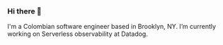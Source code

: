 ### Hi there 👋

<!--
**Czechh/Czechh** is a ✨ _special_ ✨ repository because its `README.md` (this file) appears on your GitHub profile.

Here are some ideas to get you started:

- 🔭 I’m currently working on ...
- 🌱 I’m currently learning ...
- 👯 I’m looking to collaborate on ...
- 🤔 I’m looking for help with ...
- 💬 Ask me about ...
- 📫 How to reach me: ...
- ⚡ Fun fact: ...
-->

I'm a Colombian software engineer based in Brooklyn, NY. I’m currently working on Serverless observability at Datadog.

<!--
[![Github stats](https://github-readme-stats.vercel.app/api?username=Czechh&show_icons=true&theme=dracula)](https://github.com/anuraghazra/github-readme-stats)
-->
